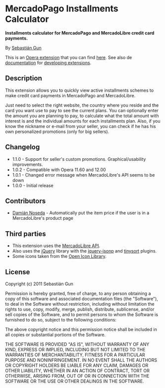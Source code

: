 ﻿MercadoPago Installments Calculator
===================================

**Installments calculator for MercadoPago and MercadoLibre credit card payments.**

By [Sebastián Gun](https://github.com/sebagun)

This is an [Opera extension](https://addons.opera.com/addons/extensions/) that you can find [here](https://addons.opera.com/addons/extensions/details/mercadopago-installments-calculator/). See also de [documentation](http://dev.opera.com/addons/extensions/) for [developing extensions](http://www.opera.com/addons/extensions/develop/).

Description
-----------

This extension allows you to quickly view active installments schemes to make credit card payments in MercadoPago and MercadoLibre.

Just need to select the right website, the country where you reside and the card you want use to pay to see the current plans. You can optionally enter the amount you are planning to pay, to calculate what the total amount with interest is and the individual amounts for each installments plan. Also, if you know the nickname or e-mail from your seller, you can check if he has his own personalized promotions (only for big sellers).

Changelog
---------

* 1.1.0 - Support for seller's custom promotions. Graphical/usability improvements.
* 1.0.2 - Compatible with Opera 11.60 and 12.00
* 1.0.1 - Changed error message when MercadoLibre's API seems to be down
* 1.0.0 - Initial release

Contributors
------------

* [Damián Noseda](https://github.com/dnoseda) - Automatically put the item price if the user is in a MercadoLibre's product page

Third parties
-------------

* This extension uses the [MercadoLibre API](http://mercadolibre.io/home).
* Also uses the [jQuery](http://jquery.com/) library with the [jquery-jsonp](http://code.google.com/p/jquery-jsonp/) and [tinysort](http://code.google.com/p/tinysort/) plugins.
* Some icons taken from the [Open Icon Library](http://openiconlibrary.sourceforge.net/).

License
-------

Copyright (c) 2011 Sebastián Gun

Permission is hereby granted, free of charge, to any person obtaining a copy of this software and associated documentation files (the "Software"), to deal in the Software without restriction, including without limitation the rights to use, copy, modify, merge, publish, distribute, sublicense, and/or sell copies of the Software, and to permit persons to whom the Software is furnished to do so, subject to the following conditions:

The above copyright notice and this permission notice shall be included in all copies or substantial portions of the Software.

THE SOFTWARE IS PROVIDED "AS IS", WITHOUT WARRANTY OF ANY KIND, EXPRESS OR IMPLIED, INCLUDING BUT NOT LIMITED TO THE WARRANTIES OF MERCHANTABILITY, FITNESS FOR A PARTICULAR PURPOSE AND NONINFRINGEMENT. IN NO EVENT SHALL THE AUTHORS OR COPYRIGHT HOLDERS BE LIABLE FOR ANY CLAIM, DAMAGES OR OTHER LIABILITY, WHETHER IN AN ACTION OF CONTRACT, TORT OR OTHERWISE, ARISING FROM, OUT OF OR IN CONNECTION WITH THE SOFTWARE OR THE USE OR OTHER DEALINGS IN THE SOFTWARE.
